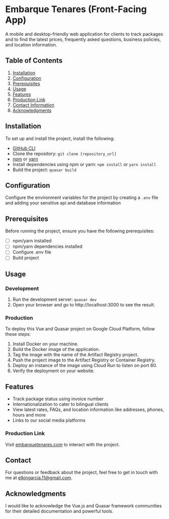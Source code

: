 # Embarque Tenares (Front-Facing App)

A mobile and desktop-friendly web application for clients to track packages and to find the latest prices, frequently asked questions, business policies, and location information.

## Table of Contents

1. [Installation](#installation)
2. [Configuration](#configuration)
3. [Prerequisites](#prerequisites)
4. [Usage](#usage)
5. [Features](#features)
6. [Production Link](#production-link)
7. [Contact Information](#contact-information)
8. [Acknowledgments](#acknowledgments)

## Installation

To set up and install the project, install the following:

- [GitHub CLI](https://github.com/git-guides/install-git)
- Clone the repository: `git clone [repository_url]`
- [npm](https://docs.npmjs.com/) or [yarn](https://classic.yarnpkg.com/en/docs/install/)
- Install dependencies using npm or yarn: `npm install` or `yarn install`
- Build the project: `quasar build`

## Configuration

Configure the environment variables for the project by creating a `.env` file and adding your sensitive api and database information

## Prerequisites

Before running the project, ensure you have the following prerequisites:

- [ ] npm/yarn installed
- [ ] npm/yarn dependencies installed
- [ ] Configure .env file
- [ ] Build project

## Usage

### Development

1. Run the development server: `quasar dev`
2. Open your browser and go to http://localhost:3000 to see the result.

### Production

To deploy this Vue and Quasar project on Google Cloud Platform, follow these steps:

1. Install Docker on your machine.
2. Build the Docker image of the application.
3. Tag the image with the name of the Artifact Registry project.
4. Push the project image to the Artifact Registry or Container Registry.
5. Deploy an instance of the image using Cloud Run to listen on port 80.
6. Verify the deployment on your website.

## Features

- Track package status using invoice number
- Internationalization to cater to bilingual clients
- View latest rates, FAQs, and location information like addresses, phones, hours and more
- Links to our social media platforms

### Production Link

Visit [embarquetenares.com](https://embarquetenares.com) to interact with the project.

## Contact

For questions or feedback about the project, feel free to get in touch with me at elkingarcia.11@gmail.com.

## Acknowledgments

I would like to acknowledge the Vue.js and Quasar framework communities for their detailed documentation and powerful tools.
